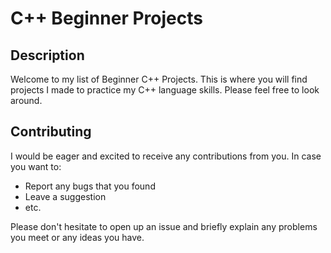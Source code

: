 # C++ Beginner Projects

## Description
Welcome to my list of Beginner C++ Projects. This is where you will find projects I made to practice my C++ language skills. 
Please feel free to look around.

## Contributing
I would be eager and excited to receive any contributions from you.
In case you want to:
- Report any bugs that you found
- Leave a suggestion
- etc.

Please don't hesitate to open up an issue and briefly explain any problems you meet or any ideas you have.
